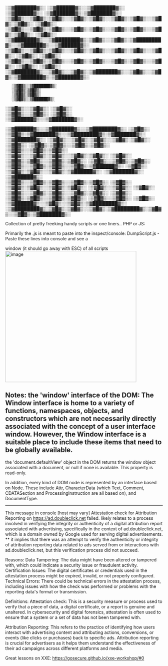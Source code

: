 


░▒▓███████▓▒░ ░▒▓██████▓▒░░▒▓███████▓▒░ ░▒▓██████▓▒░ ░▒▓███████▓▒░▒▓███████▓▒░                                         
░▒▓█▓▒░░▒▓█▓▒░▒▓█▓▒░░▒▓█▓▒░▒▓█▓▒░░▒▓█▓▒░▒▓█▓▒░░▒▓█▓▒░▒▓█▓▒░     ░▒▓█▓▒░                                                
░▒▓█▓▒░░▒▓█▓▒░▒▓█▓▒░░▒▓█▓▒░▒▓█▓▒░░▒▓█▓▒░▒▓█▓▒░░▒▓█▓▒░▒▓█▓▒░     ░▒▓█▓▒░                                                
░▒▓███████▓▒░░▒▓████████▓▒░▒▓█▓▒░░▒▓█▓▒░▒▓████████▓▒░░▒▓██████▓▒░░▒▓██████▓▒░                                          
░▒▓█▓▒░░▒▓█▓▒░▒▓█▓▒░░▒▓█▓▒░▒▓█▓▒░░▒▓█▓▒░▒▓█▓▒░░▒▓█▓▒░      ░▒▓█▓▒░     ░▒▓█▓▒░                                         
░▒▓█▓▒░░▒▓█▓▒░▒▓█▓▒░░▒▓█▓▒░▒▓█▓▒░░▒▓█▓▒░▒▓█▓▒░░▒▓█▓▒░      ░▒▓█▓▒░     ░▒▓█▓▒░                                         
░▒▓███████▓▒░░▒▓█▓▒░░▒▓█▓▒░▒▓███████▓▒░░▒▓█▓▒░░▒▓█▓▒░▒▓███████▓▒░▒▓███████▓▒░                                          
                                                                                                                       
                                                                                                                       
       ░▒▓█▓▒░░▒▓███████▓▒░                                                                                            
       ░▒▓█▓▒░▒▓█▓▒░                                                                                                   
       ░▒▓█▓▒░▒▓█▓▒░                                                                                                   
       ░▒▓█▓▒░░▒▓██████▓▒░                                                                                             
░▒▓█▓▒░░▒▓█▓▒░      ░▒▓█▓▒░                                                                                            
░▒▓█▓▒░░▒▓█▓▒░      ░▒▓█▓▒░                                                                                            
 ░▒▓██████▓▒░░▒▓███████▓▒░                                                                                             
                                                                                                                       
                                                                                                                       
 ░▒▓██████▓▒░░▒▓███████▓▒░░▒▓████████▓▒░      ░▒▓█▓▒░      ░▒▓█▓▒░▒▓███████▓▒░░▒▓████████▓▒░▒▓███████▓▒░ ░▒▓███████▓▒░ 
░▒▓█▓▒░░▒▓█▓▒░▒▓█▓▒░░▒▓█▓▒░▒▓█▓▒░             ░▒▓█▓▒░      ░▒▓█▓▒░▒▓█▓▒░░▒▓█▓▒░▒▓█▓▒░      ░▒▓█▓▒░░▒▓█▓▒░▒▓█▓▒░        
░▒▓█▓▒░░▒▓█▓▒░▒▓█▓▒░░▒▓█▓▒░▒▓█▓▒░             ░▒▓█▓▒░      ░▒▓█▓▒░▒▓█▓▒░░▒▓█▓▒░▒▓█▓▒░      ░▒▓█▓▒░░▒▓█▓▒░▒▓█▓▒░        
░▒▓█▓▒░░▒▓█▓▒░▒▓█▓▒░░▒▓█▓▒░▒▓██████▓▒░        ░▒▓█▓▒░      ░▒▓█▓▒░▒▓█▓▒░░▒▓█▓▒░▒▓██████▓▒░ ░▒▓███████▓▒░ ░▒▓██████▓▒░  
░▒▓█▓▒░░▒▓█▓▒░▒▓█▓▒░░▒▓█▓▒░▒▓█▓▒░             ░▒▓█▓▒░      ░▒▓█▓▒░▒▓█▓▒░░▒▓█▓▒░▒▓█▓▒░      ░▒▓█▓▒░░▒▓█▓▒░      ░▒▓█▓▒░ 
░▒▓█▓▒░░▒▓█▓▒░▒▓█▓▒░░▒▓█▓▒░▒▓█▓▒░             ░▒▓█▓▒░      ░▒▓█▓▒░▒▓█▓▒░░▒▓█▓▒░▒▓█▓▒░      ░▒▓█▓▒░░▒▓█▓▒░      ░▒▓█▓▒░ 
 ░▒▓██████▓▒░░▒▓█▓▒░░▒▓█▓▒░▒▓████████▓▒░      ░▒▓████████▓▒░▒▓█▓▒░▒▓█▓▒░░▒▓█▓▒░▒▓████████▓▒░▒▓█▓▒░░▒▓█▓▒░▒▓███████▓▒░  
                                                                                                                       
                                                                                                                       


Collection of pretty freeking handy scripts or one liners.. PHP or JS:

Primarily the .js is meant to paste into the inspect/console:
DumpScript.js - Paste these lines into console and see a <div> window (it should go away with ESC) of all scripts
<img width="419" alt="image" src="https://github.com/djsubstance/Essential-JS-or-PHP-one-liners/assets/20057689/a944fd34-1e76-4001-8962-b97032901427">


Notes:
the 'window' interface of the DOM:
The Window interface is home to a variety of functions, namespaces, objects, and constructors which are not necessarily directly associated with the 
concept of a user interface window. However, the Window interface is a suitable place to include these items that need to be globally available.
--------
the 'document.defaultView' object in the DOM returns the window object associated with a document, or null if none is available. This property is read-only.

In addition, every kind of DOM node is represented by an interface based on Node. These include Attr, CharacterData (which Text, Comment, CDATASection 
and ProcessingInstruction are all based on), and DocumentType.

---------
This message in console [host may vary] Attestation check for Attribution Reporting on https://ad.doubleclick.net failed.
likely relates to a process involved in verifying the integrity or authenticity of a digital attribution report associated with advertising, 
specifically in the context of ad.doubleclick.net, which is a domain owned by Google used for serving digital advertisements.
** it implies that there was an attempt to verify the authenticity or integrity of attribution reporting data related to ads served from or 
interactions with ad.doubleclick.net, but this verification process did not succeed.  

Reasons:
Data Tampering: The data might have been altered or tampered with, which could indicate a security issue or fraudulent activity.
Certification Issues: The digital certificates or credentials used in the attestation process might be expired, invalid, or not properly configured.
Technical Errors: There could be technical errors in the attestation process, including issues with how the check was performed or problems
with the reporting data's format or transmission.
 
Definitions:
Attestation check: This is a security measure or process used to verify that a piece of data, a digital certificate, or a report is genuine 
and unaltered. In cybersecurity and digital forensics, attestation is often used to ensure that a system or a set of data has not been tampered with.

Attribution Reporting: This refers to the practice of identifying how users interact with advertising content and attributing actions, 
conversions, or events (like clicks or purchases) back to specific ads. Attribution reporting is crucial for advertisers as it helps
them understand the effectiveness of their ad campaigns across different platforms and media.


Great lessons on XXE: https://gosecure.github.io/xxe-workshop/#0

